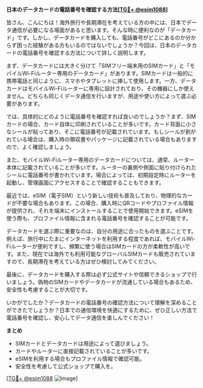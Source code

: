 **日本のデータカードの電話番号を確認する方法[[TG💪+ @esim1088](https://t.me/s/esim1088)]**

皆さん、こんにちは！海外旅行や長期滞在を考えている方の中には、日本でデータ通信が必要になる場面があると思います。そんな時に便利なのが「データカード」です。しかし、データカードを購入しても、電話番号がどこにあるのか分からず困った経験がある方もいるのではないでしょうか？今回は、日本のデータカードの電話番号を確認する方法について詳しく説明します。

まず、データカードには大きく分けて「SIMフリー端末用のSIMカード」と「モバイルWi-Fiルーター専用のデータカード」があります。SIMカードは一般的に携帯電話と同じように、スマホやタブレットに挿して使用します。一方、データカードはモバイルWi-Fiルーターに専用に設計されており、その機器にしか使えません。どちらも同じくデータ通信を行いますが、用途や使い方によって選ぶ必要があります。

では、具体的にどのように電話番号を確認すれば良いのでしょうか？まず、SIMカードの場合、カード自体に印刷されていることが多いです。カード背面に小さなシールが貼ってあり、そこに電話番号が記載されています。もしシールが剥がれている場合は、購入時の領収書やパッケージに記載されている場合もありますので、よく確認しましょう。

また、モバイルWi-Fiルーター専用のデータカードについては、通常、ルーター本体に記載されていることが多いです。ルーターの裏側や側面に貼り付けられたシールに電話番号が書かれています。場合によっては、初期設定時にルーターを起動し、管理画面にアクセスすることで確認することもできます。

最近では、eSIM（電子SIM）という新しい技術も普及しており、物理的なカードが不要な場合もあります。この場合、購入時にQRコードやプロファイル情報が提供され、それを端末にインストールすることで使用開始できます。eSIMを使う際も、プロファイル情報に含まれる電話番号を確認することが可能です。

データカードを選ぶ際に重要なのは、自分の用途に合ったものを選ぶことです。例えば、旅行中にたまにインターネットを利用する程度であれば、モバイルWi-Fiルーターが便利ですし、頻繁に使う場合はSIMカードの方が柔軟性が高いです。また、現在では海外でも利用可能なグローバルSIMカードも販売されていますので、長期滞在を考えている方はぜひ検討してみてください。

最後に、データカードを購入する際は必ず公式サイトや信頼できるショップで行いましょう。偽物のSIMカードやデータカードが流通している場合もあるため、安全性も考慮することが大切です。

いかがでしたか？データカードの電話番号の確認方法について理解を深めることができたでしょうか？日本での通信環境を快適にするために、ぜひ正しい方法で電話番号を確認し、安心してデータ通信を楽しんでください！

**まとめ**
- SIMカードとデータカードは用途によって選びましょう。
- カードやルーターに直接記載されていることが多いです。
- eSIMを利用する場合もプロファイル情報で確認可能。
- 安全性を考慮して公式ショップで購入を。

[[TG💪+ @esim1088](https://t.me/s/esim1088) ![Image](https://i.postimg.cc/Y0z9fWf4/image.png)]